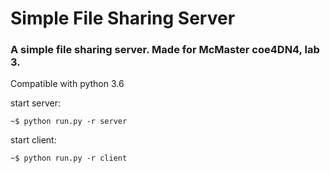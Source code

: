 # Simple File Sharing Server

### A simple file sharing server. Made for McMaster coe4DN4, lab 3.

Compatible with python 3.6

start server:

`~$ python run.py -r server`

start client:

`~$ python run.py -r client`
